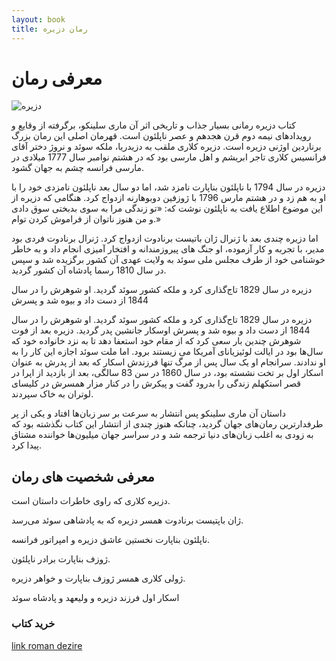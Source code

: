 ```yaml
---
layout: book
title: رمان دزیره
--- 
```


# معرفی رمان  



 ![دزیره][def1]

کتاب دزیره رمانی بسیار جذاب و تاریخی اثر آن ماری سلینکو، برگرفته از وقایع و رویدادهای نیمه دوم قرن هجدهم و عصر ناپلئون است. قهرمان اصلی این رمان بزرگ برناردین اوژنی دزیره است. دزیره کلاری ملقب به دزیدریا، ملکه سوئد و نروژ دختر آقای فرانسیس کلاری تاجر ابریشم و اهل مارسی  بود که در هشتم نوامبر سال 1777 میلادی در مارسی فرانسه چشم به جهان گشود.

دزیره در سال 1794 با ناپلئون بناپارت نامزد شد، اما دو سال بعد ناپلئون نامزدی خود را با او به هم زد و در هشتم مارس 1796 با ژوزفین دوبوهارنه ازدواج کرد. هنگامی که دزیره از این موضوع اطلاع یافت به ناپلئون نوشت که: «تو زندگی مرا به سوی بدبختی سوق دادی و من هنوز ناتوان از فراموش کردن توام.»

اما دزیره چندی بعد با ژنرال ژان باتیست برنادوت ازدواج کرد. ژنرال برنادوت فردی بود مدیر، با تجربه و کار آزموده، او جنگ های پیروزمندانه و افتخار آمیزی انجام داد و به خاطر خوشنامی خود از طرف مجلس ملی سوئد به ولایت عهدی آن کشور برگزیده شد و سپس در سال 1810 رسما پادشاه آن کشور گردید.

دزیره در سال 1829 تاج‌گذاری کرد و ملکه کشور سوئد گردید. او شوهرش را در سال 1844 از دست داد و بیوه شد و پسرش

دزیره در سال 1829 تاج‌گذاری کرد و ملکه کشور سوئد گردید. او شوهرش را در سال 1844 از دست داد و بیوه شد و پسرش اوسکار جانشین پدر گردید. دزیره بعد از فوت شوهرش چندین بار سعی کرد که از مقام خود استعفا دهد تا به نزد خانواده خود که سال‌ها بود در ایالت لوئیزیانای آمریکا می زیستند برود. اما ملت سوئد اجازه این کار را به او ندادند. سرانجام او یک سال پس از مرگ تنها فرزندش اسکار که بعد از پدرش به عنوان اسکار اول بر تخت نشسته بود، در سال 1860 در سن 83 سالگی، بعد از بازدید از اپرا در قصر استکهلم زندگی را بدرود گفت و پیکرش را در کنار مزار همسرش در کلیسای لوتران به خاک سپردند.

داستان آن ماری سلینکو پس انتشار به سرعت بر سر زبان‌ها افتاد و یکی از پر طرفدارترین رمان‌های جهان گردید، چنانکه هنوز چندی از انتشار این کتاب نگذشته بود که به زودی به اغلب زبان‌های دنیا ترجمه شد و در سراسر جهان میلیون‌ها خواننده مشتاق پیدا کرد.











## معرفی شخصیت های رمان



دزیره کلاری که راوی خاطرات داستان است.



ژان باپتیست برنادوت همسر دزیره که به پادشاهی سوئد می‌رسد.



ناپلئون بناپارت نخستین عاشق دزیره و امپراتور فرانسه.



ژوزف بناپارت برادر ناپلئون.



ژولی کلاری همسر ژوزف بناپارت و خواهر دزیره.



اسکار اول فرزند دزیره و ولیعهد و پادشاه سوئد



### خرید کتاب


[link roman dezire][def]

  


[def]: https://www.ketabrah.ir/%D8%B1%D9%85%D8%A7%D9%86-%D8%AF%D8%B2%DB%8C%D8%B1%D9%87/book/23030

[def1]: https://dkstatics-public.digikala.com/digikala-reviews/1375635.jpg?x-oss-process=image/resize,w_960/quality,q_70